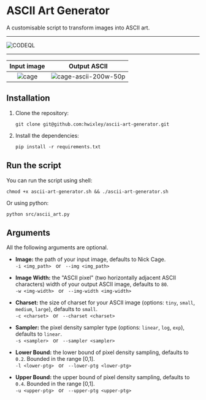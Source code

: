 # ASCII Art Generator
A customisable script to transform images into ASCII art.

<hr>

![CODEQL](https://github.com/hwixley/ascii-art-generator/actions/workflows/codeql.yml/badge.svg)

<hr>

Input image                |  Output ASCII
:-------------------------:|:-------------------------:
![cage](https://github.com/hwixley/ascii-art-generator/assets/57837950/2380ff4d-09a9-433e-a4e4-a0ff00c451fe) | ![cage-ascii-200w-50p](https://github.com/hwixley/ascii-art-generator/assets/57837950/d50d6c85-7032-4262-ad31-ea16d10b123a)

## Installation

1. Clone the repository:
   ```
   git clone git@github.com:hwixley/ascii-art-generator.git
   ```
2. Install the dependencies:
   ```
   pip install -r requirements.txt
   ```

## Run the script
You can run the script using shell:
```
chmod +x ascii-art-generator.sh && ./ascii-art-generator.sh
```
Or using python:
```
python src/ascii_art.py
```

## Arguments
All the following arguments are optional.

- __Image:__ the path of your input image, defaults to Nick Cage.<br>`-i <img_path>` &nbsp; or &nbsp;  `--img <img_path>`

- __Image Width:__ the "ASCII pixel" (two horizontally adjacent ASCII characters) width of your output ASCII image, defaults to `80`.<br>`-w <img-width>` &nbsp; or &nbsp; `--img-width <img-width>`

- __Charset:__ the size of charset for your ASCII image (options: `tiny`, `small`, `medium`, `large`), defaults to `small`.<br>`-c <charset>` &nbsp; or &nbsp; `--charset <charset>`

- __Sampler:__ the pixel density sampler type (options: `linear`, `log`, `exp`), defaults to `linear`.<br>`-s <sampler>` &nbsp; or &nbsp; `--sampler <sampler>`

- __Lower Bound:__ the lower bound of pixel density sampling, defaults to `0.2`. Bounded in the range [0,1].<br>`-l <lower-ptg>` &nbsp; or &nbsp; `--lower-ptg <lower-ptg>`

- __Upper Bound:__ the upper bound of pixel density sampling, defaults to `0.4`. Bounded in the range [0,1].<br>`-u <upper-ptg>` &nbsp; or &nbsp; `--upper-ptg <upper-ptg>`
